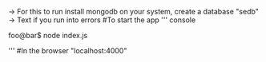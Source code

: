 -> For this to run install mongodb on your system, create a database "sedb"
-> Text if you run into errors
#To start the app
'''
console

foo@bar$ node index.js

'''
#In the browser "localhost:4000"


